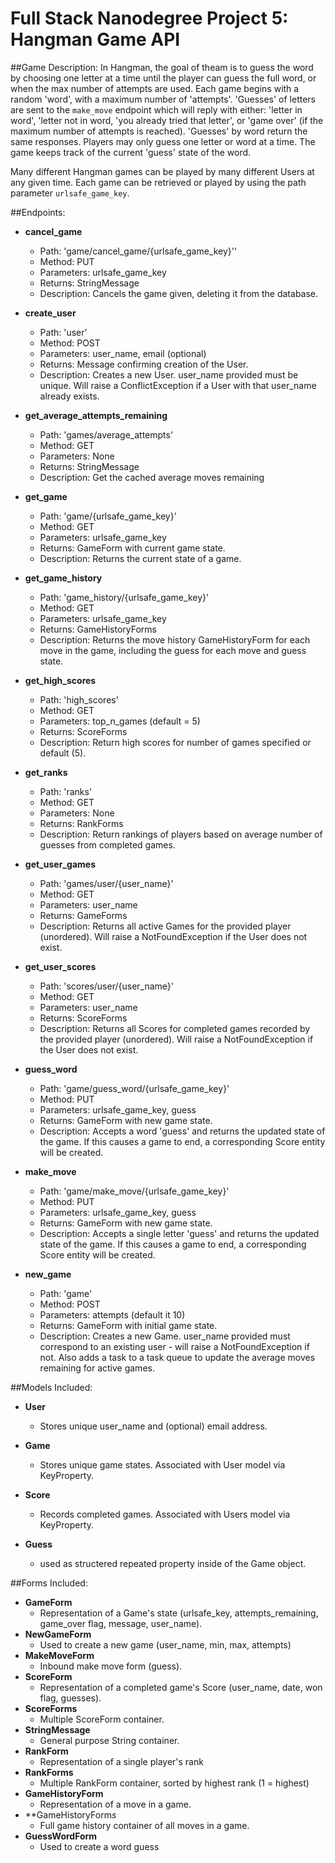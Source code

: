 # Full Stack Nanodegree Project 5: Hangman Game API

##Game Description:
In Hangman, the goal of theam is to guess the word by choosing one letter at a time
until the player can guess the full word, or when the max number of attempts are used.
Each game begins with a random 'word', with a maximum number of
'attempts'. 'Guesses' of letters are sent to the `make_move` endpoint which will reply
with either: 'letter in word', 'letter not in word, 'you already tried that letter',
or 'game over' (if the maximum number of attempts is reached). 'Guesses' by word return the same responses.
Players may only guess one letter or word at a time. The game keeps track of the current 'guess' state of the word.

Many different Hangman games can be played by many different Users at any
given time. Each game can be retrieved or played by using the path parameter
`urlsafe_game_key`.

##Endpoints:

 - **cancel_game**
	- Path: 'game/cancel_game/{urlsafe_game_key}''
    - Method: PUT
    - Parameters: urlsafe_game_key
    - Returns: StringMessage
    - Description: Cancels the game given, deleting it from the database.

 - **create_user**
    - Path: 'user'
    - Method: POST
    - Parameters: user_name, email (optional)
    - Returns: Message confirming creation of the User.
    - Description: Creates a new User. user_name provided must be unique. Will
    raise a ConflictException if a User with that user_name already exists.

 - **get_average_attempts_remaining**
 	- Path: 'games/average_attempts'
 	- Method: GET
 	- Parameters: None
 	- Returns: StringMessage
 	- Description: Get the cached average moves remaining

 - **get_game**
    - Path: 'game/{urlsafe_game_key}'
    - Method: GET
    - Parameters: urlsafe_game_key
    - Returns: GameForm with current game state.
    - Description: Returns the current state of a game.

 - **get_game_history**
    - Path: 'game_history/{urlsafe_game_key}'
    - Method: GET
    - Parameters: urlsafe_game_key
    - Returns: GameHistoryForms
    - Description: Returns the move history GameHistoryForm for each move in the game, including
    the guess for each move and guess state.

 - **get_high_scores**
 	- Path: 'high_scores'
 	- Method: GET
 	- Parameters: top_n_games (default = 5)
 	- Returns: ScoreForms
 	- Description: Return high scores for number of games specified or default (5).

 - **get_ranks**
 	- Path: 'ranks'
 	- Method: GET
 	- Parameters: None
 	- Returns: RankForms
 	- Description: Return rankings of players based on average number of guesses from completed games.

 - **get_user_games**
	- Path: 'games/user/{user_name}'
	- Method: GET
	- Parameters: user_name
	- Returns: GameForms
	- Description: Returns all active Games for the provided player (unordered).
	Will raise a NotFoundException if the User does not exist.

 - **get_user_scores**
    - Path: 'scores/user/{user_name}'
    - Method: GET
    - Parameters: user_name
    - Returns: ScoreForms
    - Description: Returns all Scores for completed games recorded by the provided player (unordered).
    Will raise a NotFoundException if the User does not exist.

 - **guess_word**
    - Path: 'game/guess_word/{urlsafe_game_key}'
    - Method: PUT
    - Parameters: urlsafe_game_key, guess
    - Returns: GameForm with new game state.
    - Description: Accepts a word 'guess' and returns the updated state of the game.
    If this causes a game to end, a corresponding Score entity will be created.

 - **make_move**
    - Path: 'game/make_move/{urlsafe_game_key}'
    - Method: PUT
    - Parameters: urlsafe_game_key, guess
    - Returns: GameForm with new game state.
    - Description: Accepts a single letter 'guess' and returns the updated state of the game.
    If this causes a game to end, a corresponding Score entity will be created.

 - **new_game**
    - Path: 'game'
    - Method: POST
    - Parameters: attempts (default it 10)
    - Returns: GameForm with initial game state.
    - Description: Creates a new Game. user_name provided must correspond to an
    existing user - will raise a NotFoundException if not. Also adds a task to a task queue to update the average moves remaining for active games.

##Models Included:
 - **User**
    - Stores unique user_name and (optional) email address.

 - **Game**
    - Stores unique game states. Associated with User model via KeyProperty.

 - **Score**
    - Records completed games. Associated with Users model via KeyProperty.

 - **Guess**
 	- used as structered repeated property inside of the Game object.

##Forms Included:
 - **GameForm**
    - Representation of a Game's state (urlsafe_key, attempts_remaining,
    game_over flag, message, user_name).
 - **NewGameForm**
    - Used to create a new game (user_name, min, max, attempts)
 - **MakeMoveForm**
    - Inbound make move form (guess).
 - **ScoreForm**
    - Representation of a completed game's Score (user_name, date, won flag,
    guesses).
 - **ScoreForms**
    - Multiple ScoreForm container.
 - **StringMessage**
    - General purpose String container.
- **RankForm**
    - Representation of a single player's rank
- **RankForms**
    - Multiple RankForm container, sorted by highest rank (1 = highest)
- **GameHistoryForm**
    - Representation of a move in a game.
- **GameHistoryForm*s*
    - Full game history container of all moves in a game.
- **GuessWordForm**
    - Used to create a word guess



